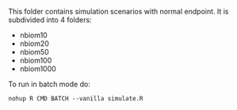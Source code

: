This folder contains simulation scenarios with normal endpoint.
It is subdivided into 4 folders:

- nbiom10
- nbiom20
- nbiom50
- nbiom100
- nbiom1000

To run in batch mode do:

`nohup R CMD BATCH --vanilla simulate.R`
